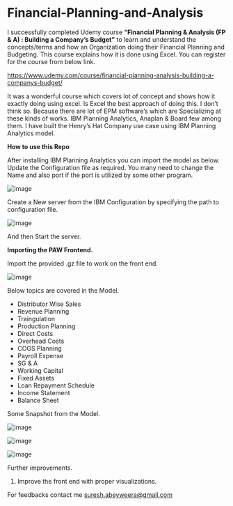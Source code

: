 # Financial-Planning-and-Analysis

I successfully completed Udemy course **“Financial Planning & Analysis (FP & A) : Building a Company’s Budget”** to learn and understand the concepts/terms and how an Organization doing their Financial Planning and Budgeting. This course explains how it is done using Excel.
You can register for the course from below link.

https://www.udemy.com/course/financial-planning-analysis-building-a-companys-budget/

It was a wonderful course which covers lot of concept and shows how it exactly doing using excel.
Is Excel the best approach of doing this. I don’t think so.
Because there are lot of EPM software’s which are Specializing at these kinds of works.
IBM Planning Analytics, Anaplan & Board few among them.
I have built the Henry’s Hat Company use case  using IBM Planning Analytics model.

**How to use this Repo**

After installing IBM Planning Analytics you can import the model as below.
Update the Configuration file as required.
You many need to change the Name and also port if the port is utilized by some other program.

![image](https://user-images.githubusercontent.com/61721484/147868628-a59006cc-e14c-4dce-a38f-4739574edb8a.png)

Create a New server from the IBM Configuration by specifying the path to configuration file.

![image](https://user-images.githubusercontent.com/61721484/147868636-45d61955-321b-4892-b1a5-880a73bbbe8c.png)

And then Start the server. 

**Importing the PAW Frontend.**

Import the provided .gz file to work on the front end.

![image](https://user-images.githubusercontent.com/61721484/147868649-cc4c71a9-1e7a-48d6-b370-57dbc74278e8.png)

Below topics are covered in the Model.

- Distributor Wise Sales
- Revenue Planning
- Traingulation
- Production Planning
- Direct Costs
- Overhead Costs
- COGS Planning
- Payroll Expense
- SG & A 
- Working Capital
- Fixed Assets
- Loan Repayment Schedule
- Income Statement
- Balance Sheet

Some Snapshot from the Model.

![image](https://user-images.githubusercontent.com/61721484/147868659-ede18f6b-1563-4f94-87a1-906fa533412c.png)

![image](https://user-images.githubusercontent.com/61721484/147868666-c092ae62-bdd8-463f-be8a-567745ff9636.png)

![image](https://user-images.githubusercontent.com/61721484/147868673-14183e18-65e0-4342-a817-8d2bca60b017.png)

Further improvements.

1. Improve the front end with proper visualizations.

For feedbacks contact me suresh.abeyweera@gmail.com


